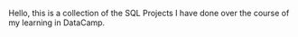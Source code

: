 Hello, this is a collection of the SQL Projects I have done over the course of my learning in DataCamp.
